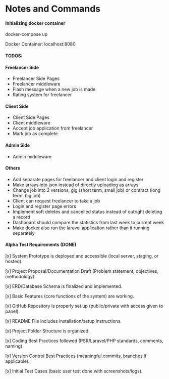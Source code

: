 # Notes and Commands

#### Initializing docker container

docker-compose up

Docker Container: localhost:8080

#### TODOS:

#### Freelancer Side

- Freelancer Side Pages
- Freelancer middleware
- Flash message when a new job is made
- Rating system for freelancer

#### Client Side

- Client Side Pages
- Client middleware
- Accept job application from freelancer
- Mark job as complete

#### Admin Side

- Admin middleware

#### Others

- Add separate pages for freelancer and client login and register
- Make arrays into json instead of directly uploading as arrays
- Change job into 2 versions, gig (short term, small job) or contract (long term, big job)
- Client can request freelancer to take a job
- Login and register page errors
- Implement soft deletes and cancelled status instead of outright deleting a record
- Dashboard should compare the statistics from last week to current week
- Make docker also run the laravel application rather than it running separately

#### Alpha Test Requirements (DONE)

[x] System Prototype is deployed and accessible (local server, staging, or hosted).

[x] Project Proposal/Documentation Draft (Problem statement, objectives, methodology).

[x] ERD/Database Schema is finalized and implemented.

[x] Basic Features (core functions of the system) are working.

[x] GitHub Repository is properly set up (public/private with access given to panel).

[x] README File includes installation/setup instructions.

[x] Project Folder Structure is organized.

[x] Coding Best Practices followed (PSR/Laravel/PHP standards, comments, naming).

[x] Version Control Best Practices (meaningful commits, branches if applicable).

[x] Initial Test Cases (basic user test done with screenshots/logs).
